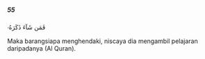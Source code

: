 ##### 55

<span class="ayah">فَمَن شَآءَ ذَكَرَهُۥ</span>

<span class="ayah_translation">Maka barangsiapa menghendaki, niscaya dia mengambil pelajaran daripadanya (Al Quran).</span>
